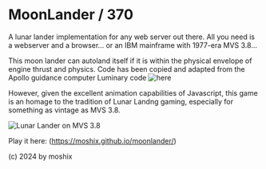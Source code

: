 # MoonLander / 370

A lunar lander implementation for any web server out there. All you need is a webserver and a browser... or an IBM mainframe with 1977-era MVS 3.8...   

This moon lander can autoland itself if it is within the physical envelope of engine thrust and physics. Code has been copied and adapted from the Apollo guidance computer Luminary code ![here](https://github.com/virtualagc/virtualagc/blob/master/Luminary099/LAMBERT_AIMPOINT_GUIDANCE.agc)

However, given the excellent animation capabilities of Javascript, this game is an homage to the tradition of Lunar Landng gaming, especially for something as vintage as MVS 3.8. 

![Lunar Lander on MVS 3.8 ](https://moshix.dynu.net/lunarlander.png "lunar lander MVS 3.8")

Play it here: (https://moshix.github.io/moonlander/)  


(c) 2024 by moshix
